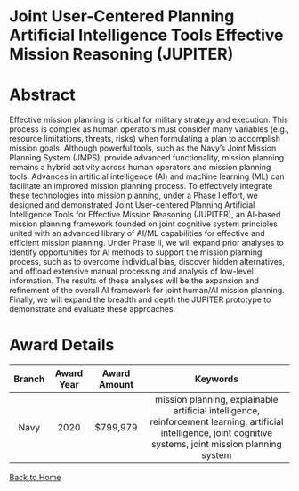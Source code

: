 
Joint User-Centered Planning Artificial Intelligence Tools Effective Mission Reasoning (JUPITER)
================================================================================================

# Abstract


Effective mission planning is critical for military strategy and execution. This process is complex as human operators must consider many variables (e.g., resource limitations, threats, risks) when formulating a plan to accomplish mission goals. Although powerful tools, such as the Navy’s Joint Mission Planning System (JMPS), provide advanced functionality, mission planning remains a hybrid activity across human operators and mission planning tools. Advances in artificial intelligence (AI) and machine learning (ML) can facilitate an improved mission planning process. To effectively integrate these technologies into mission planning, under a Phase I effort, we designed and demonstrated Joint User-centered Planning Artificial Intelligence Tools for Effective Mission Reasoning (JUPITER), an AI-based mission planning framework founded on joint cognitive system principles united with an advanced library of AI/ML capabilities for effective and efficient mission planning. Under Phase II, we will expand prior analyses to identify opportunities for AI methods to support the mission planning process, such as to overcome individual bias, discover hidden alternatives, and offload extensive manual processing and analysis of low-level information. The results of these analyses will be the expansion and refinement of the overall AI framework for joint human/AI mission planning. Finally, we will expand the breadth and depth the JUPITER prototype to demonstrate and evaluate these approaches.  

# Award Details

|Branch|Award Year|Award Amount|Keywords|
| :---: | :---: | :---: | :---: |
|Navy|2020|$799,979|mission planning, explainable artificial intelligence, reinforcement learning, artificial intelligence, joint cognitive systems, joint mission planning system|
  
  


[Back to Home](https://github.com/chrischow/dod_sbir_awards/JH/#2149)